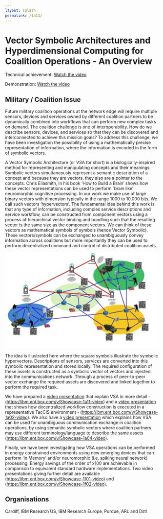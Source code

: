 ```yaml
---
layout: splash
permalink: /1a11/
---
```


# Vector Symbolic Architectures and Hyperdimensional Computing for Coalition Operations - An Overview

Technical achievement: [Watch the video](https://ibm.box.com/v/Showcase-1a11-video)

Demonstration: [Watch the video](https://ibm.box.com/v/Showcase-1a11-US-video)



## Military / Coalition Issue
Future military coalition operations at the network edge will require multiple sensors, devices and services owned by different coalition partners to be dynamically combined into workflows that can perform new complex tasks on demand.  The coalition challenge is one of interoperability.  How do we describe sensors, devices, and services so that they can be discovered and interconnected to achieve this mission goals? To address this challenge, we have been investigation the possibility of using a mathematically precise representation of information, where the information is encoded in the form of symbolic vectors.

A Vector Symbolic Architecture (or VSA for short) is a biologically-inspired method for representing and manipulating concepts and their meanings.  Symbolic vectors simultaneously represent a semantic description of a concept and because they are vectors, they also are a pointer to the concepts. Chris Eliasmith, in his book ‘How to Build a Brain’ shows how these vector representations can be used to perform `brain like' neuromorphic cognitive processing. In our work we make use of large binary vectors with dimension typically in the range 1000 to 10,000 bits.  We call such vectors ‘hypervectors’.  The fundamental idea behind this work is that any type of information, including complex service descriptions and service workflow, can be constructed from component vectors using a process of hierarchical vector binding and bundling such that the resulting vector is the same size as the component vectors.  We can think of these vectors as mathematical symbols of symbols (hence Vector Symbolic). These vectors/symbols can be exchanged to unambiguously convey information across coalitions but more importantly they can be used to perform decentralized command and control of distributed coalition assets.

![image info](/dais/achievements/images/1a11-fig1.png)

The idea is illustrated here where the square symbols illustrate the symbolic hypervectors.  Descriptions of sensors, services are converted into this symbolic representation and stored locally.  The required configuration of these assets is constructed as a symbolic vector of vectors and injected into the communications network.  Through a process of peer-to-peer vector exchange the required assets are discovered and linked together to perform the required task.  

We have prepared a [video presentation](https://ibm.ent.box.com/v/Showcase-1a11-video) that explain VSA in more detail - (https://ibm.ent.box.com/v/Showcase-1a11-video) and a [video presentation](https://ibm.ent.box.com/v/Showcase-1a02-video) that shows how decentralized workflow construction is executed in a representative TacCIS environment - (https://ibm.ent.box.com/v/Showcase-1a02-video). We also have a [video presentation](https://ibm.ent.box.com/v/Showcase-1a04-video) which explains how VSA can be used for unambiguous communication exchange in coalition operations, by using semantic symbolic vectors where coalition partners may use different terminology/language to describe the same assets (https://ibm.ent.box.com/v/Showcase-1a04-video).

Finally, we have been investigating how VSA operations can be performed in energy constrained environments using new emerging devices that can perform ‘In Memory’ and/or neuromorphic (i.e. spiking neural network) processing. Energy savings of the order of x100 are achievable in comparison to equivalent standard hardware implementations. Two video presentations giving further detail are available (https://ibm.ent.box.com/v/Showcase-1f01-video) and (https://ibm.ent.box.com/v/Showcase-1f02-video).

<!-- ![image info](/dais/achievements/images/1a02_figure1.jpg) -->

## Organisations
Cardiff, IBM Research US, IBM Research Europe, Purdue, ARL and Dstl
